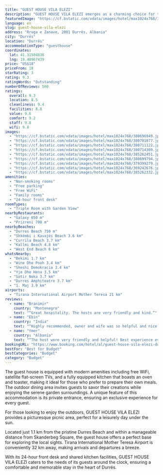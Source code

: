 ```yaml
---
title: "GUEST HOUSE VILA ELEZI"
description: "GUEST HOUSE VILA ELEZI emerges as a charming choice for travelers seeking comfort and convenience in Durrës."
featuredImage: "https://cf.bstatic.com/xdata/images/hotel/max1024x768/380696949.jpg?k=9708aeb12300f221b3c26fd7486012700fd76d62e75e2e83b69ac33d79f81c32&o=&hp=1"
language: en
slug: guest-house-vila-elezi
address: "Rruga e Zanave, 2001 Durrës, Albania"
city: "Durrës"
location: "Durrës"
accommodationType: "guesthouse"
coordinates:
  lat: 41.31504838
  lng: 19.48967439
price: "US$18"
priceFrom: 18
starRating: 3
rating: 9.3
ratingWords: "Outstanding"
numberOfReviews: 560
ratings:
  overall: 9.3
  location: 8.5
  cleanliness: 9.4
  facilities: 8.8
  value: 9.6
  comfort: 9.2
  staff: 9.8
  wifi: 9.8
images:
  - "https://cf.bstatic.com/xdata/images/hotel/max1024x768/380696949.jpg?k=9708aeb12300f221b3c26fd7486012700fd76d62e75e2e83b69ac33d79f81c32&o=&hp=1"
  - "https://cf.bstatic.com/xdata/images/hotel/max1024x768/380701077.jpg?k=aa809f46c67a5d70636d22b9f2f4ddd70fe69b534b209123e38b2925de15f5f0&o=&hp=1"
  - "https://cf.bstatic.com/xdata/images/hotel/max1024x768/380711122.jpg?k=c569ddc3f6ae4f1c1d8738ed5b27f34d37b8940671795482f20f87e295887eeb&o=&hp=1"
  - "https://cf.bstatic.com/xdata/images/hotel/max1024x768/380714309.jpg?k=379b45edfd049478ec64ed87e5896f0c88a0d739fabb981d49a636617945f6b6&o=&hp=1"
  - "https://cf.bstatic.com/xdata/images/hotel/max1024x768/385262451.jpg?k=86e88931b2332488e6c0fd7251809065028c729dd875191776aa0fe1fbcddb59&o=&hp=1"
  - "https://cf.bstatic.com/xdata/images/hotel/max1024x768/380699794.jpg?k=a76a172b61c4d5839e4fb3b1bcdffa44b82d086426a1fafd81bcc8f725e4aed3&o=&hp=1"
  - "https://cf.bstatic.com/xdata/images/hotel/max1024x768/379399279.jpg?k=f2a5c02e927fa960c3018740c054c1753972c45bad9ba657c0ef4ca72734079b&o=&hp=1"
  - "https://cf.bstatic.com/xdata/images/hotel/max1024x768/369242676.jpg?k=355b58d86c20ed48cb474d1edd33747cc007b76616eb258b8f5b9445cb004a71&o=&hp=1"
  - "https://cf.bstatic.com/xdata/images/hotel/max1024x768/385262332.jpg?k=66831faa368b494761b6cc200684c84c70f0c1963defcf77b6a107b84cca623b&o=&hp=1"
amenities:
  - "Non-smoking rooms"
  - "Free parking"
  - "Free WiFi"
  - "Family rooms"
  - "24-hour front desk"
roomTypes:
  - "Triple Room with Garden View"
nearbyRestaurants:
  - "Galaxy 650 m"
  - "Prizreni 700 m"
nearbyBeaches:
  - "Durres Beach 750 m"
  - "Shkëmbi i Kavajës Beach 3.6 km"
  - "Currila Beach 3.7 km"
  - "Kallmi Beach 4.8 km"
  - "West End Beach 6 km"
whatsNearby:
  - "Bekimi 1.7 km"
  - "Wine Dhe Pooh 3.4 km"
  - "Sheshi Demokracia 3.4 km"
  - "Yje Dhe Hena 3.5 km"
  - "Sotir Noka 3.7 km"
  - "Durres Amphiteatre 3.7 km"
  - "1. Maj 3.9 km"
airports:
  - "Tirana International Airport Mother Teresa 21 km"
reviews:
  - name: "Branimir"
    country: "Montenegro"
    text: "“Great hospitality. The hosts are very friendly and kind.”"
  - name: "Ebin"
    country: "India"
    text: "“Highly recommended, owner and wife was so helpful and nice and clean rooms, will visit again”"
  - name: "Ymer"
    country: "Albania"
    text: "“The host were very friendly and helpful! Best experience ever!”"
bookingURL: "https://www.booking.com/hotel/al/guest-house-vila-elezi-durres.en-gb.html?aid=8035640"
bestFor: "Best for Budget"
bestCategories: "Budget"
category: "Budget"
---
```


The guest house is equipped with modern amenities including free WiFi, satellite flat-screen TVs, and a fully equipped kitchen that boasts an oven and toaster, making it ideal for those who prefer to prepare their own meals. The outdoor dining area invites guests to savor their creations while enjoying the serene garden surroundings. A unique feature of this accommodation is its private entrance, ensuring an exclusive experience for every guest.

For those looking to enjoy the outdoors, GUEST HOUSE VILA ELEZI provides a picturesque picnic area, perfect for a leisurely day under the sun. 

Located just 1.1 km from the pristine Durres Beach and within a manageable distance from Skanderbeg Square, the guest house offers a perfect base for exploring the local sights. Tirana International Mother Teresa Airport is conveniently 32 km away, making arrivals and departures a breeze.

With its 24-hour front desk and shared kitchen facilities, GUEST HOUSE VILA ELEZI caters to the needs of its guests around the clock, ensuring a comfortable and memorable stay in the heart of Durrës.